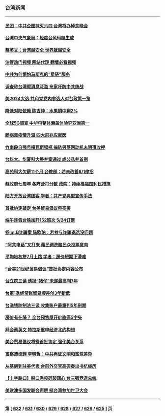 ### 台湾新闻
---
#### [民团：中共企图抹灭六四 台湾将办悼念晚会](../../pages/ncid1349361/n14000764.md?05210445) 
#### [台湾中央气象局：轻度台风玛娃生成](../../pages/ncid1349361/n13998741.md?05210445) 
#### [蔡英文：台湾越安全 世界就越安全](../../pages/ncid1349361/n14000784.md?05210445) 
#### [油管热门视频 网站代理 翻墙必看视频](http://138.2.39.72:81/youtube.html?epic-marker?05210445)
#### [中共为何惧怕马斯克的“星链”服务](../../pages/ncid1349361/n14000539.md?05210445) 
#### [调查称台湾假消息泛滥 专家吁防中共统战](../../pages/ncid1349361/n14000489.md?05210445) 
#### [美2024大选 共和党党内参选人对台政策一览](../../pages/ncid1349361/n14000508.md?05210445) 
#### [降低对陆依赖 陈吉仲：水果销中剩2%](../../pages/ncid1349361/n14000428.md?05210445) 
#### [全球5G调查 中华电整体涵盖体验夺亚洲第一](../../pages/ncid1349361/n14000425.md?05210445) 
#### [肠病毒疫情升温 四大前兆应就医](../../pages/ncid1349361/n14000426.md?05210445) 
#### [竹南段自强号撞瓦斯钢瓶 搞轨男落网动机未明遭收押](../../pages/ncid1349361/n14000395.md?05210445) 
#### [台科大、华夏科大整并案通过 成公私并首例](../../pages/ncid1349361/n14000427.md?05210445) 
#### [高苑科大欠薪11个月 台教部：若未改善8/1停招](../../pages/ncid1349361/n14000430.md?05210445) 
#### [蔡政府七周年 各阵营打分数 政院：持续推福国利民措施](../../pages/ncid1349361/n14000383.md?05210445) 
#### [陆方开放台湾团客 学者：共产党典型宣传手法](../../pages/ncid1349361/n14000386.md?05210445) 
#### [首批协定敲定 台美贸易倡议将签署](../../pages/ncid1349361/n14000397.md?05210445) 
#### [端午连假台铁加开152班次 5/24订票](../../pages/ncid1349361/n14000400.md?05210445) 
#### [卷im.B诈骗案 陈欧珀：若参与诈骗退选没问题](../../pages/ncid1349361/n14000393.md?05210445) 
#### [“阿共电话”又打来 藉民调洗脑民众投票意向](../../pages/ncid1349361/n14000385.md?05210445) 
#### [平均地权拼7月上路 学者：房价短期下滑难](../../pages/ncid1349361/n14000347.md?05210445) 
#### [“台美21世纪贸易倡议”首批协定内容公布](../../pages/ncid1349361/n14000346.md?05210445) 
#### [台立院三读 诱拐“猪仔”未遂最高判7年](../../pages/ncid1349361/n14000361.md?05210445) 
#### [台第1季经常账贸易顺差创3年新低](../../pages/ncid1349361/n14000353.md?05210445) 
#### [台洗钱防制法三读 收集账户最重判5年刑期](../../pages/ncid1349361/n14000360.md?05210445) 
#### [房价有在降？ 全台预售屋开价直逼5字头](../../pages/ncid1349361/n14000358.md?05210445) 
#### [拜会蔡英文 特拉斯重申经济北约构想](../../pages/ncid1349361/n14000287.md?05210445) 
#### [美台贸易倡议将签首批协定 强化美台关系](../../pages/ncid1349361/n14000054.md?05210445) 
#### [富察遭控罪 李明哲：中共再证文明和蛮荒差异](../../pages/ncid1349361/n13999971.md?05210445) 
#### [从基层到驻美代表 台前外交官高硕泰出书忆经历](../../pages/ncid1349361/n13999623.md?05210445) 
#### [【十字路口】脱口秀咬碎玻璃心 台三强竞选总统](../../pages/ncid1349361/n13999626.md?05210445) 
#### [美欧澳多国发联合声明 挺台湾参加世卫大会](../../pages/ncid1349361/n13999605.md?05210445) 

---
#### 第 [ [632](./632.md?05210445) / [631](./631.md?05210445) / [630](./630.md?05210445) / [629](./629.md?05210445) / [628](./628.md?05210445) / [627](./627.md?05210445) / [626](./626.md?05210445) / [625](./625.md?05210445) ] 页
